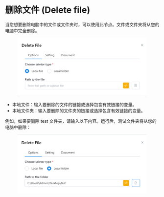 # 删除文件 (Delete file)

当您想要删除电脑中的文件或文件夹时，可以使用此节点。文件或文件夹将从您的电脑中完全删除。

<figure><img src="../../.gitbook/assets/image (106).png" alt=""><figcaption></figcaption></figure>

* 本地文件：输入要删除的文件的链接或选择包含有效链接的变量。
* 本地文件夹：输入要删除的文件夹的链接或选择包含有效链接的变量。

例如，如果要删除 test 文件夹，请输入以下内容。运行后，测试文件夹将从您的电脑中删除：

<figure><img src="../../.gitbook/assets/image (107).png" alt=""><figcaption></figcaption></figure>
